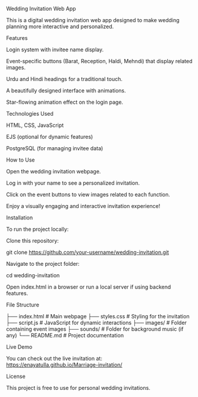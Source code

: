 Wedding Invitation Web App

This is a digital wedding invitation web app designed to make wedding planning more interactive and personalized.

Features

Login system with invitee name display.

Event-specific buttons (Barat, Reception, Haldi, Mehndi) that display related images.

Urdu and Hindi headings for a traditional touch.

A beautifully designed interface with animations.

Star-flowing animation effect on the login page.

Technologies Used

HTML, CSS, JavaScript

EJS (optional for dynamic features)

PostgreSQL (for managing invitee data)

How to Use

Open the wedding invitation webpage.

Log in with your name to see a personalized invitation.

Click on the event buttons to view images related to each function.

Enjoy a visually engaging and interactive invitation experience!

Installation

To run the project locally:

Clone this repository:

git clone https://github.com/your-username/wedding-invitation.git

Navigate to the project folder:

cd wedding-invitation

Open index.html in a browser or run a local server if using backend features.

File Structure

├── index.html      # Main webpage
├── styles.css      # Styling for the invitation
├── script.js       # JavaScript for dynamic interactions
├── images/         # Folder containing event images
├── sounds/         # Folder for background music (if any)
└── README.md       # Project documentation

Live Demo

You can check out the live invitation at: https://enayatulla.github.io/Marriage-invitation/

License

This project is free to use for personal wedding invitations.

